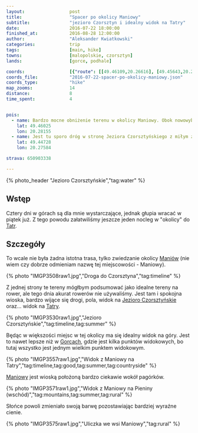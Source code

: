 ```yaml
---
layout:                 post
title:                  "Spacer po okolicy Maniowy"
subtitle:               "jezioro Czorsztyn i idealny widok na Tatry"
date:                   2016-07-22 18:00:00
finished_at:            2016-08-28 12:00:00
author:                 "Aleksander Kwiatkowski"
categories:             trip
tags:                   [main, hike]
towns:                  [malopolskie, czorsztyn]
lands:                  [gorce, podhale]

coords:                 [{"route": [[49.46109,20.26616], [49.45643,20.26380], [49.45422,20.27165], [49.44870,20.26779], [49.44527,20.27225], [49.44468,20.27088], [49.44926,20.27912], [49.45623,20.28448], [49.45710,20.28620], [49.46005,20.28315], [49.46212,20.27521], [49.46092,20.27418], [49.46226,20.26616]], "type": "hike"}]
coords_file:            "2016-07-22-spacer-po-okolicy-maniowy.json"
coords_type:            "hike"
map_zooms:              14
distance:               8
time_spent:             4


pois:
  - name: Bardzo mocne obniżenie terenu w okolicy Maniowy. Obok nowowybudowana droga z dobrymi widokami na okolicę.
    lat: 49.46025
    lon: 20.28155
  - name: Jest tu sporo dróg w stronę Jeziora Czorsztyńskiego z miłym zjazdem.
    lat: 49.44728
    lon: 20.27584

strava: 650903338

---
```

[wiki-tatry]: https://pl.wikipedia.org/wiki/Tatry
[wiki-maniowy]: https://pl.wikipedia.org/wiki/Maniowy
[wiki-gorce]: https://pl.wikipedia.org/wiki/Gorce
[wiki-jezioro-czorsztynskie]: https://pl.wikipedia.org/wiki/Jezioro_Czorszty%C5%84skie

{% photo_header "Jezioro Czorsztyńskie","tag:water" %}

Wstęp
-----

Cztery dni w górach są dla mnie wystarczające, jednak głupia wracać w piątek już.
Z tego powodu załatwiliśmy jeszcze jeden nocleg w "okolicy" do [Tatr][wiki-tatry].

Szczegóły
---------

To wcale nie była żadna istotna trasa, tylko zwiedzanie okolicy [Maniów][wiki-maniowy]
(nie wiem czy dobrze odmieniam nazwę tej miejscowości - Maniowy).

{% photo "IMGP3508raw1.jpg","Droga do Czorsztyna","tag:timeline" %}

Z jednej strony te tereny mógłbym podsumować jako idealne tereny na rower, ale
tego dnia akurat rowerów nie używaliśmy. Jest tam i spokojna wioska, bardzo wijące
się drogi, pola, widok na [Jezioro Czorsztyńskie][wiki-jezioro-czorsztynskie] oraz...
widok na [Tatry][wiki-tatry].

{% photo "IMGP3530raw1.jpg","Jezioro Czorsztyńskie","tag:timeline,tag:summer" %}

Będąc w większości miejsc w tej okolicy
ma się idealny widok na góry.
Jest to nawet lepsze niż w [Gorcach][wiki-gorce], gdzie jest kilka punktów widokowych,
bo tutaj wszystko jest jednym wielkim punktem widokowym.

{% photo "IMGP3557raw1.jpg","Widok z Maniowy na Tatry","tag:timeline,tag:good,tag:summer,tag:countryside" %}

[Maniowy][wiki-maniowy] jest wioską położoną bardzo ciekawie wokół pagórków.

{% photo "IMGP3571raw1.jpg","Widok z Maniowy na Pieniny (wschód)","tag:mountains,tag:summer,tag:rural" %}

Słońce powoli zmieniało swoją barwę pozostawiając bardziej wyraźne cienie.

{% photo "IMGP3575raw1.jpg","Uliczka we wsi Maniowy","tag:rural" %}
